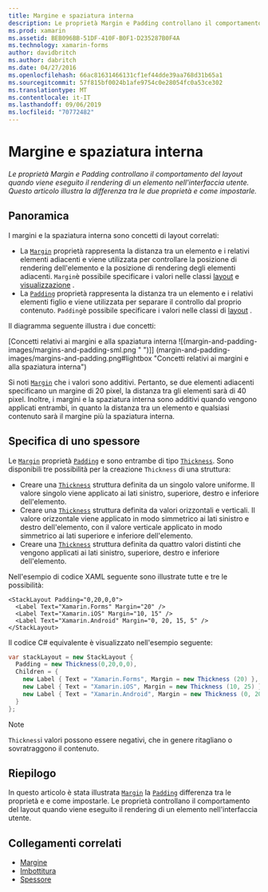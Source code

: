 ```yaml
---
title: Margine e spaziatura interna
description: Le proprietà Margin e Padding controllano il comportamento del layout quando viene eseguito il rendering di un elemento nell'interfaccia utente. Questo articolo illustra la differenza tra le due proprietà e come impostarle.
ms.prod: xamarin
ms.assetid: BEB096BB-51DF-410F-B0F1-D235287B0F4A
ms.technology: xamarin-forms
author: davidbritch
ms.author: dabritch
ms.date: 04/27/2016
ms.openlocfilehash: 66ac81631466131cf1ef44dde39aa768d31b65a1
ms.sourcegitcommit: 57f815bf0024b1afe9754c0e28054fc0a53ce302
ms.translationtype: MT
ms.contentlocale: it-IT
ms.lasthandoff: 09/06/2019
ms.locfileid: "70772482"
---
```

# <a name="margin-and-padding"></a>Margine e spaziatura interna

_Le proprietà Margin e Padding controllano il comportamento del layout quando viene eseguito il rendering di un elemento nell'interfaccia utente. Questo articolo illustra la differenza tra le due proprietà e come impostarle._

## <a name="overview"></a>Panoramica

I margini e la spaziatura interna sono concetti di layout correlati:

- La [`Margin`](xref:Xamarin.Forms.View.Margin) proprietà rappresenta la distanza tra un elemento e i relativi elementi adiacenti e viene utilizzata per controllare la posizione di rendering dell'elemento e la posizione di rendering degli elementi adiacenti. `Margin`è possibile specificare i valori nelle classi [layout](~/xamarin-forms/user-interface/controls/layouts.md) e [visualizzazione](~/xamarin-forms/user-interface/controls/views.md) .
- La [`Padding`](xref:Xamarin.Forms.Layout.Padding) proprietà rappresenta la distanza tra un elemento e i relativi elementi figlio e viene utilizzata per separare il controllo dal proprio contenuto. `Padding`è possibile specificare i valori nelle classi di [layout](~/xamarin-forms/user-interface/controls/layouts.md) .

Il diagramma seguente illustra i due concetti:

[Concetti relativi ai margini e alla spaziatura interna ![(margin-and-padding-images/margins-and-padding-sml.png " ")]] (margin-and-padding-images/margins-and-padding.png#lightbox "Concetti relativi ai margini e alla spaziatura interna")

Si noti [`Margin`](xref:Xamarin.Forms.View.Margin) che i valori sono additivi. Pertanto, se due elementi adiacenti specificano un margine di 20 pixel, la distanza tra gli elementi sarà di 40 pixel. Inoltre, i margini e la spaziatura interna sono additivi quando vengono applicati entrambi, in quanto la distanza tra un elemento e qualsiasi contenuto sarà il margine più la spaziatura interna.

## <a name="specifying-a-thickness"></a>Specifica di uno spessore

Le [`Margin`](xref:Xamarin.Forms.View.Margin) proprietà [`Padding`](xref:Xamarin.Forms.Layout.Padding) e sono entrambe di tipo [`Thickness`](xref:Xamarin.Forms.Thickness). Sono disponibili tre possibilità per la creazione `Thickness` di una struttura:

- Creare una [`Thickness`](xref:Xamarin.Forms.Thickness) struttura definita da un singolo valore uniforme. Il valore singolo viene applicato ai lati sinistro, superiore, destro e inferiore dell'elemento.
- Creare una [`Thickness`](xref:Xamarin.Forms.Thickness) struttura definita da valori orizzontali e verticali. Il valore orizzontale viene applicato in modo simmetrico ai lati sinistro e destro dell'elemento, con il valore verticale applicato in modo simmetrico ai lati superiore e inferiore dell'elemento.
- Creare una [`Thickness`](xref:Xamarin.Forms.Thickness) struttura definita da quattro valori distinti che vengono applicati ai lati sinistro, superiore, destro e inferiore dell'elemento.

Nell'esempio di codice XAML seguente sono illustrate tutte e tre le possibilità:

```xaml
<StackLayout Padding="0,20,0,0">
  <Label Text="Xamarin.Forms" Margin="20" />
  <Label Text="Xamarin.iOS" Margin="10, 15" />
  <Label Text="Xamarin.Android" Margin="0, 20, 15, 5" />
</StackLayout>
```

Il codice C# equivalente è visualizzato nell'esempio seguente:

```csharp
var stackLayout = new StackLayout {
  Padding = new Thickness(0,20,0,0),
  Children = {
    new Label { Text = "Xamarin.Forms", Margin = new Thickness (20) },
    new Label { Text = "Xamarin.iOS", Margin = new Thickness (10, 25) },
    new Label { Text = "Xamarin.Android", Margin = new Thickness (0, 20, 15, 5) }
  }
};
```

> [!NOTE]
> `Thickness`i valori possono essere negativi, che in genere ritagliano o sovratraggono il contenuto.

## <a name="summary"></a>Riepilogo

In questo articolo è stata illustrata [`Margin`](xref:Xamarin.Forms.View.Margin) la [`Padding`](xref:Xamarin.Forms.Layout.Padding) differenza tra le proprietà e e come impostarle. Le proprietà controllano il comportamento del layout quando viene eseguito il rendering di un elemento nell'interfaccia utente.

## <a name="related-links"></a>Collegamenti correlati

- [Margine](xref:Xamarin.Forms.View.Margin)
- [Imbottitura](xref:Xamarin.Forms.Layout.Padding)
- [Spessore](xref:Xamarin.Forms.Thickness)
